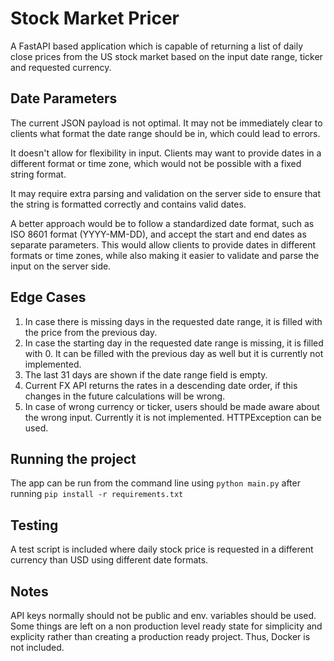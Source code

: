 # Stock Market Pricer

A FastAPI based application which is capable of returning a list of daily close prices from the US stock market based on the input date range, ticker and requested currency.

## Date Parameters

The current JSON payload is not optimal.
It may not be immediately clear to clients what format the date range should be in, which could lead to errors.

It doesn't allow for flexibility in input. Clients may want to provide dates in a different format or time zone, which would not be possible with a fixed string format.

It may require extra parsing and validation on the server side to ensure that the string is formatted correctly and contains valid dates.

A better approach would be to follow a standardized date format, such as ISO 8601 format (YYYY-MM-DD), and accept the start and end dates as separate parameters. This would allow clients to provide dates in different formats or time zones, while also making it easier to validate and parse the input on the server side.

## Edge Cases

1. In case there is missing days in the requested date range, it is filled with the price from the previous day.
2. In case the starting day in the requested date range is missing, it is filled with 0. It can be filled with the previous day as well but it is currently not implemented.
3. The last 31 days are shown if the date range field is empty.
4. Current FX API returns the rates in a descending date order, if this changes in the future calculations will be wrong.
5. In case of wrong currency or ticker, users should be made aware about the wrong input. Currently it is not implemented. HTTPException can be used.

## Running the project

The app can be run from the command line using `python main.py` after running `pip install -r requirements.txt`

## Testing

A test script is included where daily stock price is requested in a different currency than USD using different date formats.

## Notes

API keys normally should not be public and env. variables should be used. 
Some things are left on a non production level ready state for simplicity and explicity rather than creating a production ready project. Thus, Docker is not included.
